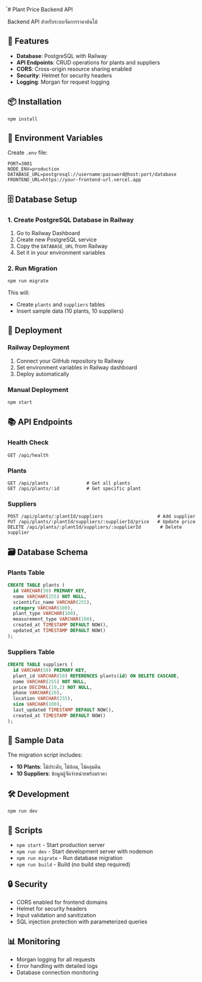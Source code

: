 ํํ# Plant Price Backend API

Backend API สำหรับระบบจัดการราคาต้นไม้

## 🚀 Features

- **Database**: PostgreSQL with Railway
- **API Endpoints**: CRUD operations for plants and suppliers
- **CORS**: Cross-origin resource sharing enabled
- **Security**: Helmet for security headers
- **Logging**: Morgan for request logging

## 📦 Installation

```bash
npm install
```

## 🔧 Environment Variables

Create `.env` file:

```env
PORT=3001
NODE_ENV=production
DATABASE_URL=postgresql://username:password@host:port/database
FRONTEND_URL=https://your-frontend-url.vercel.app
```

## 🗄️ Database Setup

### 1. Create PostgreSQL Database in Railway

1. Go to Railway Dashboard
2. Create new PostgreSQL service
3. Copy the `DATABASE_URL` from Railway
4. Set it in your environment variables

### 2. Run Migration

```bash
npm run migrate
```

This will:
- Create `plants` and `suppliers` tables
- Insert sample data (10 plants, 10 suppliers)

## 🚀 Deployment

### Railway Deployment

1. Connect your GitHub repository to Railway
2. Set environment variables in Railway dashboard
3. Deploy automatically

### Manual Deployment

```bash
npm start
```

## 📚 API Endpoints

### Health Check
```
GET /api/health
```

### Plants
```
GET /api/plants              # Get all plants
GET /api/plants/:id          # Get specific plant
```

### Suppliers
```
POST /api/plants/:plantId/suppliers                    # Add supplier
PUT /api/plants/:plantId/suppliers/:supplierId/price   # Update price
DELETE /api/plants/:plantId/suppliers/:supplierId       # Delete supplier
```

## 🗃️ Database Schema

### Plants Table
```sql
CREATE TABLE plants (
  id VARCHAR(50) PRIMARY KEY,
  name VARCHAR(255) NOT NULL,
  scientific_name VARCHAR(255),
  category VARCHAR(100),
  plant_type VARCHAR(100),
  measurement_type VARCHAR(100),
  created_at TIMESTAMP DEFAULT NOW(),
  updated_at TIMESTAMP DEFAULT NOW()
);
```

### Suppliers Table
```sql
CREATE TABLE suppliers (
  id VARCHAR(50) PRIMARY KEY,
  plant_id VARCHAR(50) REFERENCES plants(id) ON DELETE CASCADE,
  name VARCHAR(255) NOT NULL,
  price DECIMAL(10,2) NOT NULL,
  phone VARCHAR(20),
  location VARCHAR(255),
  size VARCHAR(100),
  last_updated TIMESTAMP DEFAULT NOW(),
  created_at TIMESTAMP DEFAULT NOW()
);
```

## 🔄 Sample Data

The migration script includes:

- **10 Plants**: ไม้ประดับ, ไม้ล้อม, ไม้คลุมดิน
- **10 Suppliers**: ข้อมูลผู้จัดจำหน่ายพร้อมราคา

## 🛠️ Development

```bash
npm run dev
```

## 📝 Scripts

- `npm start` - Start production server
- `npm run dev` - Start development server with nodemon
- `npm run migrate` - Run database migration
- `npm run build` - Build (no build step required)

## 🔒 Security

- CORS enabled for frontend domains
- Helmet for security headers
- Input validation and sanitization
- SQL injection protection with parameterized queries

## 📊 Monitoring

- Morgan logging for all requests
- Error handling with detailed logs
- Database connection monitoring